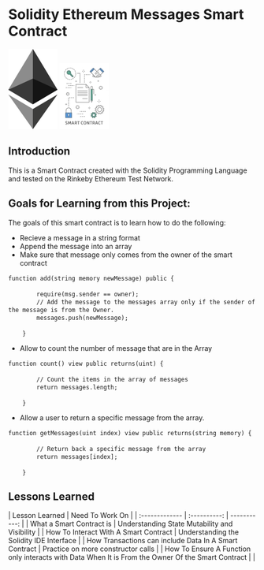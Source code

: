 # Solidity Ethereum Messages Smart Contract

![image1](images/ethereum.png)
![image2](images/smartcontract.jpg)

## Introduction

This is a Smart Contract created with the Solidity Programming Language and tested on the Rinkeby Ethereum Test Network.

## Goals for Learning from this Project:
The goals of this smart contract is to learn how to do the following:

- Recieve a message in a string format
- Append the message into an array
- Make sure that message only comes from the owner of the smart contract
```sol
function add(string memory newMessage) public {
        
        require(msg.sender == owner);
        // Add the message to the messages array only if the sender of the message is from the Owner.
        messages.push(newMessage);
    
	}
```

- Allow to count the number of message that are in the Array
```sol
function count() view public returns(uint) {
        
        // Count the items in the array of messages
        return messages.length;
        
    }
```

- Allow a user to return a specific message from the array.
```sol
function getMessages(uint index) view public returns(string memory) {
        
        // Return back a specific message from the array
        return messages[index];
        
    }
```

## Lessons Learned

| Lesson Learned | Need To Work On |
| :------------- | :----------: | -----------: |
| What a Smart Contract is | Understanding State Mutability and Visibility |
| How To Interact With A Smart Contract | Understanding the Solidity IDE Interface |
| How Transactions can include Data In A Smart Contract | Practice on more constructor calls |
| How To Ensure A Function only interacts with Data When It is From the Owner Of the Smart Contract |  |

